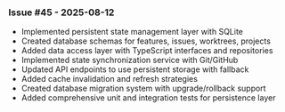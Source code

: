 ### Issue #45 - 2025-08-12
- Implemented persistent state management layer with SQLite
- Created database schemas for features, issues, worktrees, projects
- Added data access layer with TypeScript interfaces and repositories
- Implemented state synchronization service with Git/GitHub
- Updated API endpoints to use persistent storage with fallback
- Added cache invalidation and refresh strategies
- Created database migration system with upgrade/rollback support
- Added comprehensive unit and integration tests for persistence layer

